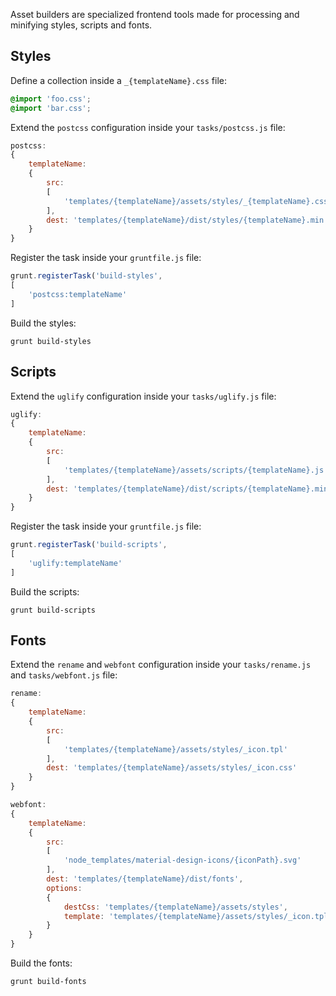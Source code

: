 Asset builders are specialized frontend tools made for processing and minifying styles, scripts and fonts.


Styles
------

Define a collection inside a `_{templateName}.css` file:

```css
@import 'foo.css';
@import 'bar.css';
```

Extend the `postcss` configuration inside your `tasks/postcss.js` file:

```js
postcss:
{
	templateName:
	{
		src:
		[
			'templates/{templateName}/assets/styles/_{templateName}.css'
		],
		dest: 'templates/{templateName}/dist/styles/{templateName}.min.css'
	}
}
```

Register the task inside your `gruntfile.js` file:

```js
grunt.registerTask('build-styles',
[
	'postcss:templateName'
]
```

Build the styles:

```
grunt build-styles
```


Scripts
-------

Extend the `uglify` configuration inside your `tasks/uglify.js` file:

```js
uglify:
{
	templateName:
	{
		src:
		[
			'templates/{templateName}/assets/scripts/{templateName}.js'
		],
		dest: 'templates/{templateName}/dist/scripts/{templateName}.min.js'
	}
}
```

Register the task inside your `gruntfile.js` file:

```js
grunt.registerTask('build-scripts',
[
	'uglify:templateName'
]
```

Build the scripts:

```
grunt build-scripts
```


Fonts
-----

Extend the `rename` and `webfont` configuration inside your `tasks/rename.js` and  `tasks/webfont.js` file:

```js
rename:
{
	templateName:
	{
		src:
		[
			'templates/{templateName}/assets/styles/_icon.tpl'
		],
		dest: 'templates/{templateName}/assets/styles/_icon.css'
	}
}
```

```js
webfont:
{
	templateName:
	{
		src:
		[
			'node_templates/material-design-icons/{iconPath}.svg'
		],
		dest: 'templates/{templateName}/dist/fonts',
		options:
		{
			destCss: 'templates/{templateName}/assets/styles',
			template: 'templates/{templateName}/assets/styles/_icon.tpl'
		}
	}
}
```

Build the fonts:

```
grunt build-fonts
```
